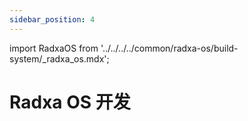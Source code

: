 ```yaml
---
sidebar_position: 4
---
```


import RadxaOS from '../../../../common/radxa-os/build-system/\_radxa_os.mdx';

# Radxa OS 开发

<RadxaOS  git_url="https://github.com/RadxaOS-SDK/rsdk.git" />
